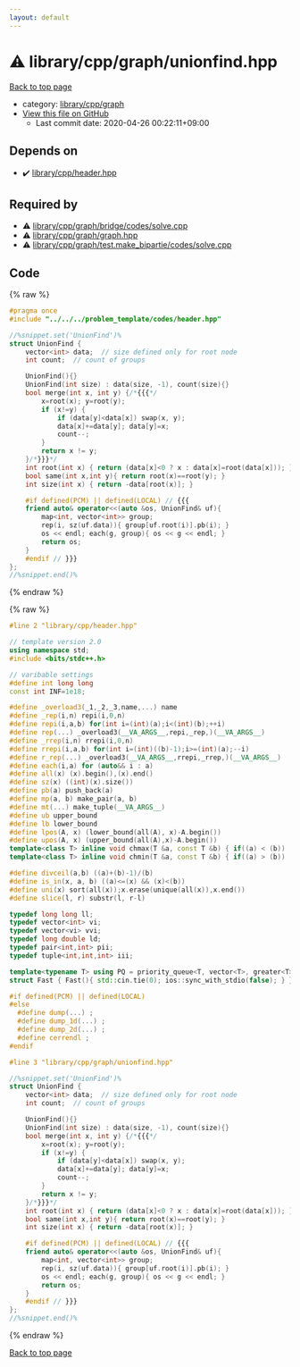```yaml
---
layout: default
---
```


<!-- mathjax config similar to math.stackexchange -->
<script type="text/javascript" async
  src="https://cdnjs.cloudflare.com/ajax/libs/mathjax/2.7.5/MathJax.js?config=TeX-MML-AM_CHTML">
</script>
<script type="text/x-mathjax-config">
  MathJax.Hub.Config({
    TeX: { equationNumbers: { autoNumber: "AMS" }},
    tex2jax: {
      inlineMath: [ ['$','$'] ],
      processEscapes: true
    },
    "HTML-CSS": { matchFontHeight: false },
    displayAlign: "left",
    displayIndent: "2em"
  });
</script>

<script type="text/javascript" src="https://cdnjs.cloudflare.com/ajax/libs/jquery/3.4.1/jquery.min.js"></script>
<script src="https://cdn.jsdelivr.net/npm/jquery-balloon-js@1.1.2/jquery.balloon.min.js" integrity="sha256-ZEYs9VrgAeNuPvs15E39OsyOJaIkXEEt10fzxJ20+2I=" crossorigin="anonymous"></script>
<script type="text/javascript" src="../../../../assets/js/copy-button.js"></script>
<link rel="stylesheet" href="../../../../assets/css/copy-button.css" />


# :warning: library/cpp/graph/unionfind.hpp

<a href="../../../../index.html">Back to top page</a>

* category: <a href="../../../../index.html#df01edd2bf6d13defce1efe9440d670c">library/cpp/graph</a>
* <a href="{{ site.github.repository_url }}/blob/master/library/cpp/graph/unionfind.hpp">View this file on GitHub</a>
    - Last commit date: 2020-04-26 00:22:11+09:00




## Depends on

* :heavy_check_mark: <a href="../header.hpp.html">library/cpp/header.hpp</a>


## Required by

* :warning: <a href="bridge/codes/solve.cpp.html">library/cpp/graph/bridge/codes/solve.cpp</a>
* :warning: <a href="graph.hpp.html">library/cpp/graph/graph.hpp</a>
* :warning: <a href="test.make_bipartie/codes/solve.cpp.html">library/cpp/graph/test.make_bipartie/codes/solve.cpp</a>


## Code

<a id="unbundled"></a>
{% raw %}
```cpp
#pragma once
#include "../../../problem_template/codes/header.hpp"

//%snippet.set('UnionFind')%
struct UnionFind {
    vector<int> data;  // size defined only for root node
    int count;  // count of groups

    UnionFind(){}
    UnionFind(int size) : data(size, -1), count(size){}
    bool merge(int x, int y) {/*{{{*/
        x=root(x); y=root(y);
        if (x!=y) {
            if (data[y]<data[x]) swap(x, y);
            data[x]+=data[y]; data[y]=x;
            count--;
        }
        return x != y;
    }/*}}}*/
    int root(int x) { return (data[x]<0 ? x : data[x]=root(data[x])); }
    bool same(int x,int y){ return root(x)==root(y); }
    int size(int x) { return -data[root(x)]; }

    #if defined(PCM) || defined(LOCAL) // {{{
    friend auto& operator<<(auto &os, UnionFind& uf){
        map<int, vector<int>> group;
        rep(i, sz(uf.data)){ group[uf.root(i)].pb(i); }
        os << endl; each(g, group){ os << g << endl; }
        return os;
    }
    #endif // }}}
};
//%snippet.end()%

```
{% endraw %}

<a id="bundled"></a>
{% raw %}
```cpp
#line 2 "library/cpp/header.hpp"

// template version 2.0
using namespace std;
#include <bits/stdc++.h>

// varibable settings
#define int long long
const int INF=1e18;

#define _overload3(_1,_2,_3,name,...) name
#define _rep(i,n) repi(i,0,n)
#define repi(i,a,b) for(int i=(int)(a);i<(int)(b);++i)
#define rep(...) _overload3(__VA_ARGS__,repi,_rep,)(__VA_ARGS__)
#define _rrep(i,n) rrepi(i,0,n)
#define rrepi(i,a,b) for(int i=(int)((b)-1);i>=(int)(a);--i)
#define r_rep(...) _overload3(__VA_ARGS__,rrepi,_rrep,)(__VA_ARGS__)
#define each(i,a) for (auto&& i : a)
#define all(x) (x).begin(),(x).end()
#define sz(x) ((int)(x).size())
#define pb(a) push_back(a)
#define mp(a, b) make_pair(a, b)
#define mt(...) make_tuple(__VA_ARGS__)
#define ub upper_bound
#define lb lower_bound
#define lpos(A, x) (lower_bound(all(A), x)-A.begin())
#define upos(A, x) (upper_bound(all(A),x)-A.begin())
template<class T> inline void chmax(T &a, const T &b) { if((a) < (b)) (a) = (b); }
template<class T> inline void chmin(T &a, const T &b) { if((a) > (b)) (a) = (b); }

#define divceil(a,b) ((a)+(b)-1)/(b)
#define is_in(x, a, b) ((a)<=(x) && (x)<(b))
#define uni(x) sort(all(x));x.erase(unique(all(x)),x.end())
#define slice(l, r) substr(l, r-l)

typedef long long ll;
typedef vector<int> vi;
typedef vector<vi> vvi;
typedef long double ld;
typedef pair<int,int> pii;
typedef tuple<int,int,int> iii;

template<typename T> using PQ = priority_queue<T, vector<T>, greater<T>>;
struct Fast { Fast(){ std::cin.tie(0); ios::sync_with_stdio(false); } } fast;

#if defined(PCM) || defined(LOCAL)
#else
  #define dump(...) ;
  #define dump_1d(...) ;
  #define dump_2d(...) ;
  #define cerrendl ;
#endif

#line 3 "library/cpp/graph/unionfind.hpp"

//%snippet.set('UnionFind')%
struct UnionFind {
    vector<int> data;  // size defined only for root node
    int count;  // count of groups

    UnionFind(){}
    UnionFind(int size) : data(size, -1), count(size){}
    bool merge(int x, int y) {/*{{{*/
        x=root(x); y=root(y);
        if (x!=y) {
            if (data[y]<data[x]) swap(x, y);
            data[x]+=data[y]; data[y]=x;
            count--;
        }
        return x != y;
    }/*}}}*/
    int root(int x) { return (data[x]<0 ? x : data[x]=root(data[x])); }
    bool same(int x,int y){ return root(x)==root(y); }
    int size(int x) { return -data[root(x)]; }

    #if defined(PCM) || defined(LOCAL) // {{{
    friend auto& operator<<(auto &os, UnionFind& uf){
        map<int, vector<int>> group;
        rep(i, sz(uf.data)){ group[uf.root(i)].pb(i); }
        os << endl; each(g, group){ os << g << endl; }
        return os;
    }
    #endif // }}}
};
//%snippet.end()%

```
{% endraw %}

<a href="../../../../index.html">Back to top page</a>

